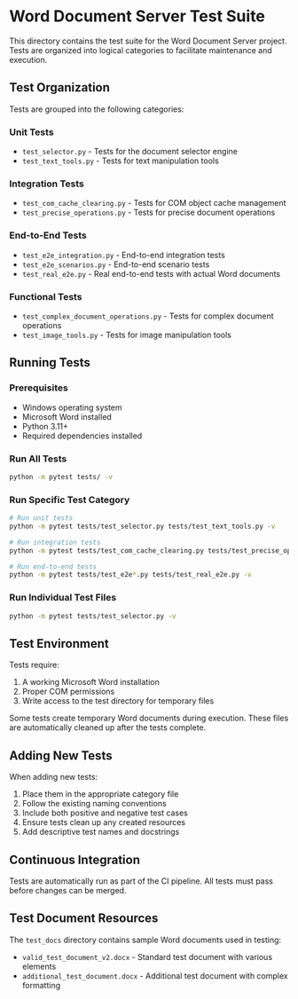 # Word Document Server Test Suite

This directory contains the test suite for the Word Document Server project. Tests are organized into logical categories to facilitate maintenance and execution.

## Test Organization

Tests are grouped into the following categories:

### Unit Tests
- `test_selector.py` - Tests for the document selector engine
- `test_text_tools.py` - Tests for text manipulation tools

### Integration Tests
- `test_com_cache_clearing.py` - Tests for COM object cache management
- `test_precise_operations.py` - Tests for precise document operations

### End-to-End Tests
- `test_e2e_integration.py` - End-to-end integration tests
- `test_e2e_scenarios.py` - End-to-end scenario tests
- `test_real_e2e.py` - Real end-to-end tests with actual Word documents

### Functional Tests
- `test_complex_document_operations.py` - Tests for complex document operations
- `test_image_tools.py` - Tests for image manipulation tools

## Running Tests

### Prerequisites
- Windows operating system
- Microsoft Word installed
- Python 3.11+
- Required dependencies installed

### Run All Tests
```bash
python -m pytest tests/ -v
```

### Run Specific Test Category
```bash
# Run unit tests
python -m pytest tests/test_selector.py tests/test_text_tools.py -v

# Run integration tests
python -m pytest tests/test_com_cache_clearing.py tests/test_precise_operations.py -v

# Run end-to-end tests
python -m pytest tests/test_e2e*.py tests/test_real_e2e.py -v
```

### Run Individual Test Files
```bash
python -m pytest tests/test_selector.py -v
```

## Test Environment

Tests require:
1. A working Microsoft Word installation
2. Proper COM permissions
3. Write access to the test directory for temporary files

Some tests create temporary Word documents during execution. These files are automatically cleaned up after the tests complete.

## Adding New Tests

When adding new tests:
1. Place them in the appropriate category file
2. Follow the existing naming conventions
3. Include both positive and negative test cases
4. Ensure tests clean up any created resources
5. Add descriptive test names and docstrings

## Continuous Integration

Tests are automatically run as part of the CI pipeline. All tests must pass before changes can be merged.

## Test Document Resources

The `test_docs` directory contains sample Word documents used in testing:
- `valid_test_document_v2.docx` - Standard test document with various elements
- `additional_test_document.docx` - Additional test document with complex formatting